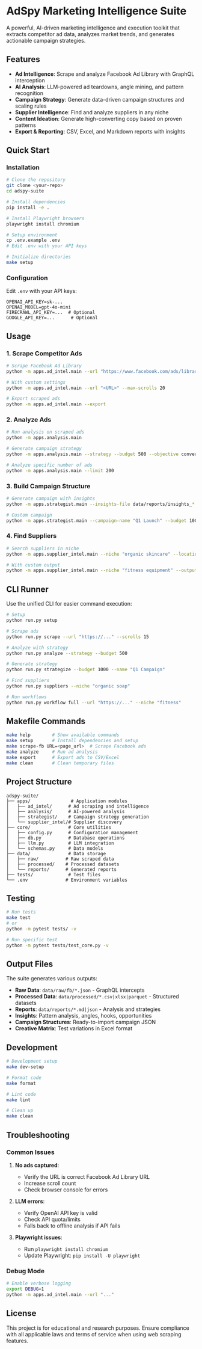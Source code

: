 # AdSpy Marketing Intelligence Suite

A powerful, AI-driven marketing intelligence and execution toolkit that extracts competitor ad data, analyzes market trends, and generates actionable campaign strategies.

## Features

- **Ad Intelligence**: Scrape and analyze Facebook Ad Library with GraphQL interception
- **AI Analysis**: LLM-powered ad teardowns, angle mining, and pattern recognition
- **Campaign Strategy**: Generate data-driven campaign structures and scaling rules
- **Supplier Intelligence**: Find and analyze suppliers in any niche
- **Content Ideation**: Generate high-converting copy based on proven patterns
- **Export & Reporting**: CSV, Excel, and Markdown reports with insights

## Quick Start

### Installation

```bash
# Clone the repository
git clone <your-repo>
cd adspy-suite

# Install dependencies
pip install -e .

# Install Playwright browsers
playwright install chromium

# Setup environment
cp .env.example .env
# Edit .env with your API keys

# Initialize directories
make setup
```

### Configuration

Edit `.env` with your API keys:

```env
OPENAI_API_KEY=sk-...
OPENAI_MODEL=gpt-4o-mini
FIRECRAWL_API_KEY=...  # Optional
GOOGLE_API_KEY=...      # Optional
```

## Usage

### 1. Scrape Competitor Ads

```bash
# Scrape Facebook Ad Library
python -m apps.ad_intel.main --url "https://www.facebook.com/ads/library/?active_status=active&ad_type=all&country=US&view_all_page_id=<PAGE_ID>"

# With custom settings
python -m apps.ad_intel.main --url "<URL>" --max-scrolls 20

# Export scraped ads
python -m apps.ad_intel.main --export
```

### 2. Analyze Ads

```bash
# Run analysis on scraped ads
python -m apps.analysis.main

# Generate campaign strategy
python -m apps.analysis.main --strategy --budget 500 --objective conversions

# Analyze specific number of ads
python -m apps.analysis.main --limit 200
```

### 3. Build Campaign Structure

```bash
# Generate campaign with insights
python -m apps.strategist.main --insights-file data/reports/insights_*.json --budget 300

# Custom campaign
python -m apps.strategist.main --campaign-name "Q1 Launch" --budget 1000 --objective conversions
```

### 4. Find Suppliers

```bash
# Search suppliers in niche
python -m apps.supplier_intel.main --niche "organic skincare" --location "Houston, TX" --radius 200

# With custom output
python -m apps.supplier_intel.main --niche "fitness equipment" --output data/suppliers
```

## CLI Runner

Use the unified CLI for easier command execution:

```bash
# Setup
python run.py setup

# Scrape ads
python run.py scrape --url "https://..." --scrolls 15

# Analyze with strategy
python run.py analyze --strategy --budget 500

# Generate strategy
python run.py strategize --budget 1000 --name "Q1 Campaign"

# Find suppliers
python run.py suppliers --niche "organic soap"

# Run workflows
python run.py workflow full --url "https://..." --niche "fitness"
```

## Makefile Commands

```bash
make help        # Show available commands
make setup       # Install dependencies and setup
make scrape-fb URL=<page_url>  # Scrape Facebook ads
make analyze     # Run ad analysis
make export      # Export ads to CSV/Excel
make clean       # Clean temporary files
```

## Project Structure

```
adspy-suite/
├── apps/               # Application modules
│   ├── ad_intel/      # Ad scraping and intelligence
│   ├── analysis/      # AI-powered analysis
│   ├── strategist/    # Campaign strategy generation
│   └── supplier_intel/# Supplier discovery
├── core/              # Core utilities
│   ├── config.py      # Configuration management
│   ├── db.py          # Database operations
│   ├── llm.py         # LLM integration
│   └── schemas.py     # Data models
├── data/              # Data storage
│   ├── raw/          # Raw scraped data
│   ├── processed/    # Processed datasets
│   └── reports/      # Generated reports
├── tests/             # Test files
└── .env              # Environment variables
```

## Testing

```bash
# Run tests
make test
# or
python -m pytest tests/ -v

# Run specific test
python -m pytest tests/test_core.py -v
```

## Output Files

The suite generates various outputs:

- **Raw Data**: `data/raw/fb/*.json` - GraphQL intercepts
- **Processed Data**: `data/processed/*.csv|xlsx|parquet` - Structured datasets
- **Reports**: `data/reports/*.md|json` - Analysis and strategies
- **Insights**: Pattern analysis, angles, hooks, opportunities
- **Campaign Structures**: Ready-to-import campaign JSON
- **Creative Matrix**: Test variations in Excel format

## Development

```bash
# Development setup
make dev-setup

# Format code
make format

# Lint code
make lint

# Clean up
make clean
```

## Troubleshooting

### Common Issues

1. **No ads captured**:
   - Verify the URL is correct Facebook Ad Library URL
   - Increase scroll count
   - Check browser console for errors

2. **LLM errors**:
   - Verify OpenAI API key is valid
   - Check API quota/limits
   - Falls back to offline analysis if API fails

3. **Playwright issues**:
   - Run `playwright install chromium`
   - Update Playwright: `pip install -U playwright`

### Debug Mode

```bash
# Enable verbose logging
export DEBUG=1
python -m apps.ad_intel.main --url "..."
```

## License

This project is for educational and research purposes. Ensure compliance with all applicable laws and terms of service when using web scraping features.
